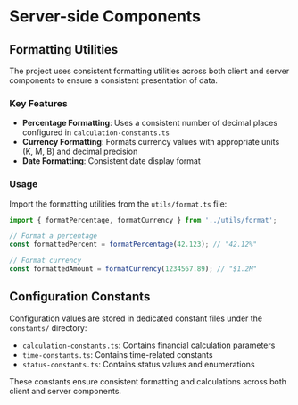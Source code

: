 # Server-side Components

## Formatting Utilities

The project uses consistent formatting utilities across both client and server components to ensure a consistent presentation of data.

### Key Features

- **Percentage Formatting**: Uses a consistent number of decimal places configured in `calculation-constants.ts`
- **Currency Formatting**: Formats currency values with appropriate units (K, M, B) and decimal precision
- **Date Formatting**: Consistent date display format

### Usage

Import the formatting utilities from the `utils/format.ts` file:

```typescript
import { formatPercentage, formatCurrency } from '../utils/format';

// Format a percentage
const formattedPercent = formatPercentage(42.123); // "42.12%"

// Format currency
const formattedAmount = formatCurrency(1234567.89); // "$1.2M"
```

## Configuration Constants

Configuration values are stored in dedicated constant files under the `constants/` directory:

- `calculation-constants.ts`: Contains financial calculation parameters
- `time-constants.ts`: Contains time-related constants
- `status-constants.ts`: Contains status values and enumerations

These constants ensure consistent formatting and calculations across both client and server components.
